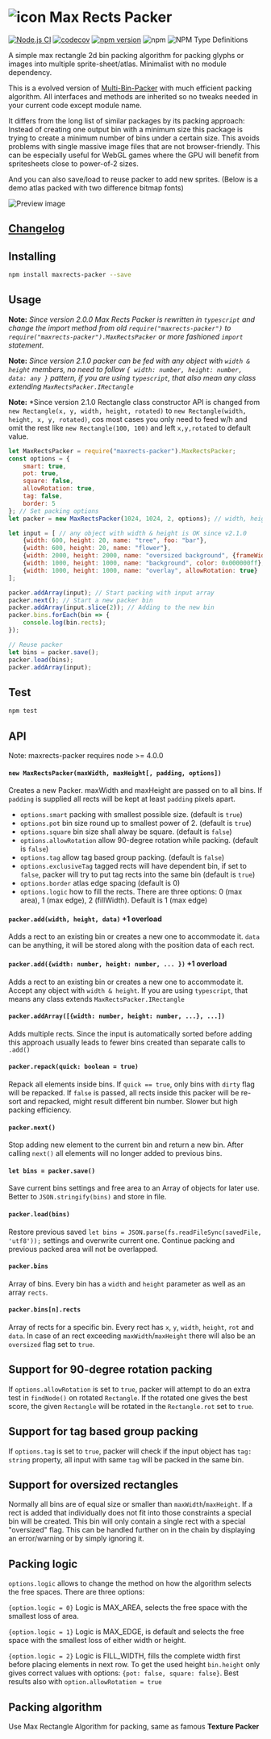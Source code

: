 # ![icon](./assets/favicon32.png) Max Rects Packer

[![Node.js CI](https://github.com/soimy/maxrects-packer/actions/workflows/node.js.yml/badge.svg)](https://github.com/soimy/maxrects-packer/actions/workflows/node.js.yml)
[![codecov](https://codecov.io/gh/soimy/maxrects-packer/branch/master/graph/badge.svg)](https://codecov.io/gh/soimy/maxrects-packer)
[![npm version](https://badge.fury.io/js/maxrects-packer.svg)](https://badge.fury.io/js/maxrects-packer)
![npm](https://img.shields.io/npm/dm/maxrects-packer.svg)
![NPM Type Definitions](https://img.shields.io/npm/types/maxrects-packer)

A simple max rectangle 2d bin packing algorithm for packing glyphs or images into multiple sprite-sheet/atlas. Minimalist with no module dependency.

This is a evolved version of [Multi-Bin-Packer](https://github.com/marekventur/multi-bin-packer) with much efficient packing algorithm. All interfaces and methods are inherited so no tweaks needed in your current code except module name.

It differs from the long list of similar packages by its packing approach: Instead of creating one output bin with a minimum size this package is trying to create a minimum number of bins under a certain size. This avoids problems with single massive image files that are not browser-friendly. This can be especially useful for WebGL games where the GPU will benefit from spritesheets close to power-of-2 sizes.

And you can also save/load to reuse packer to add new sprites. (Below is a demo atlas packed with two difference bitmap fonts)

![Preview image](./assets/preview.png)

## [Changelog](https://github.com/soimy/maxrects-packer/blob/master/CHANGELOG.md)

## Installing

```bash
npm install maxrects-packer --save
```

## Usage

**Note:** *Since version 2.0.0 Max Rects Packer is rewritten in `typescript` and change the import method from old `require("maxrects-packer")` to `require("maxrects-packer").MaxRectsPacker` or more fashioned `import` statement.*

**Note:** *Since version 2.1.0 packer can be fed with any object with `width & height` members, no need to follow `{ width: number, height: number, data: any }` pattern, if you are using `typescript`, that also mean any class extending `MaxRectsPacker.IRectangle`*

**Note:** *Since version 2.1.0 Rectangle class constructor API is changed from `new Rectangle(x, y, width, height, rotated)` to `new Rectangle(width, height, x, y, rotated)`, cos most cases you only need to feed w/h and omit the rest like `new Rectangle(100, 100)` and left `x,y,rotated` to default value.

```javascript
let MaxRectsPacker = require("maxrects-packer").MaxRectsPacker;
const options = {
    smart: true,
    pot: true,
    square: false,
    allowRotation: true,
    tag: false,
    border: 5
}; // Set packing options
let packer = new MaxRectsPacker(1024, 1024, 2, options); // width, height, padding, options

let input = [ // any object with width & height is OK since v2.1.0
    {width: 600, height: 20, name: "tree", foo: "bar"},
    {width: 600, height: 20, name: "flower"},
    {width: 2000, height: 2000, name: "oversized background", {frameWidth: 500, frameHeight: 500}},
    {width: 1000, height: 1000, name: "background", color: 0x000000ff},
    {width: 1000, height: 1000, name: "overlay", allowRotation: true}
];

packer.addArray(input); // Start packing with input array
packer.next(); // Start a new packer bin
packer.addArray(input.slice(2)); // Adding to the new bin
packer.bins.forEach(bin => {
    console.log(bin.rects);
});

// Reuse packer
let bins = packer.save();
packer.load(bins);
packer.addArray(input);

```

## Test

```bash
npm test
```

## API

Note: maxrects-packer requires node >= 4.0.0

#### ```new MaxRectsPacker(maxWidth, maxHeight[, padding, options])```

Creates a new Packer. maxWidth and maxHeight are passed on to all bins. If ```padding``` is supplied all rects will be kept at least ```padding``` pixels apart.

- `options.smart` packing with smallest possible size. (default is `true`)
- `options.pot` bin size round up to smallest power of 2. (default is `true`)
- `options.square` bin size shall alway be square. (default is `false`)
- `options.allowRotation` allow 90-degree rotation while packing. (default is `false`)
- `options.tag` allow tag based group packing. (default is `false`)
- `options.exclusiveTag` tagged rects will have dependent bin, if set to `false`, packer will try to put tag rects into the same bin (default is `true`)
- `options.border` atlas edge spacing (default is 0)
- `options.logic` how to fill the rects. There are three options: 0 (max area),  1 (max edge), 2 (fillWidth). Default is 1 (max edge)

#### ```packer.add(width, height, data)``` +1 overload

Adds a rect to an existing bin or creates a new one to accommodate it. ```data``` can be anything, it will be stored along with the position data of each rect.

#### ```packer.add({width: number, height: number, ... })``` +1 overload

Adds a rect to an existing bin or creates a new one to accommodate it. Accept any object with `width & height`. If you are using `typescript`, that means any class extends `MaxRectsPacker.IRectangle`

#### ```packer.addArray([{width: number, height: number, ...}, ...])```

Adds multiple rects. Since the input is automatically sorted before adding this approach usually leads to fewer bins created than separate calls to ```.add()```

#### ```packer.repack(quick: boolean = true)```

Repack all elements inside bins. If `quick == true`, only bins with `dirty` flag will be repacked. If `false` is passed, all rects inside this packer will be re-sort and repacked, might result different bin number. Slower but high packing efficiency.

#### ```packer.next()```

Stop adding new element to the current bin and return a new bin. After calling `next()` all elements will no longer added to previous bins.

#### ```let bins = packer.save()```

Save current bins settings and free area to an Array of objects for later use. Better to `JSON.stringify(bins)` and store in file.

#### ```packer.load(bins)```

Restore previous saved `let bins = JSON.parse(fs.readFileSync(savedFile, 'utf8'));` settings and overwrite current one. Continue packing and previous packed area will not be overlapped.

#### ```packer.bins```

Array of bins. Every bin has a ```width``` and ```height``` parameter as well as an array ```rects```.

#### ```packer.bins[n].rects```

Array of rects for a specific bin. Every rect has ```x```, ```y```, ```width```, ```height```, ```rot``` and ```data```. In case of an rect exceeding ```maxWidth```/```maxHeight``` there will also be an ```oversized``` flag set to ```true```.

## Support for 90-degree rotation packing

If `options.allowRotation` is set to `true`, packer will attempt to do an extra test in `findNode()` on rotated `Rectangle`. If the rotated one gives the best score, the given `Rectangle` will be rotated in the `Rectangle.rot` set to `true`.

## Support for tag based group packing

If `options.tag` is set to `true`, packer will check if the input object has `tag: string` property, all input with same `tag` will be packed in the same bin.

## Support for oversized rectangles

Normally all bins are of equal size or smaller than ```maxWidth```/```maxHeight```. If a rect is added that individually does not fit into those constraints a special bin will be created. This bin will only contain a single rect with a special "oversized" flag. This can be handled further on in the chain by displaying an error/warning or by simply ignoring it.

## Packing logic

`options.logic` allows to change the method on how the algorithm selects the free spaces. There are three options:

`{option.logic = 0}` Logic is MAX_AREA, selects the free space with the smallest loss of area.

`{option.logic = 1}` Logic is MAX_EDGE, is default and selects the free space with the smallest loss of either width or height.

`{option.logic = 2}` Logic is FILL_WIDTH, fills the complete width first before placing elements in next row. To get the used height `bin.height` only gives correct values with options: `{pot: false, square: false}`. Best results also with `option.allowRotation = true`



## Packing algorithm

Use Max Rectangle Algorithm for packing, same as famous **Texture Packer**
